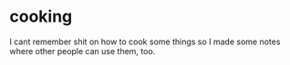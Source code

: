 # cooking

I cant remember shit on how to cook some things so I made some notes where other people can use them, too.
